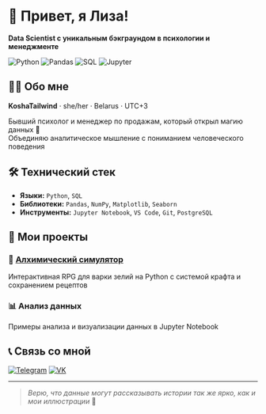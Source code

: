 # 👋 Привет, я Лиза!

**Data Scientist с уникальным бэкграундом в психологии и менеджменте**

![Python](https://img.shields.io/badge/Python-3776AB?style=for-the-badge&logo=python&logoColor=white)
![Pandas](https://img.shields.io/badge/Pandas-150458?style=for-the-badge&logo=pandas&logoColor=white)
![SQL](https://img.shields.io/badge/SQL-4479A1?style=for-the-badge&logo=postgresql&logoColor=white)
![Jupyter](https://img.shields.io/badge/Jupyter-F37626?style=for-the-badge&logo=jupyter&logoColor=white)

## 👩‍💻 Обо мне

**KoshaTailwind** · she/her · Belarus · UTC+3

Бывший психолог и менеджер по продажам, который открыл магию данных 🎯  
Объединяю аналитическое мышление с пониманием человеческого поведения

## 🛠 Технический стек

- **Языки:** `Python`, `SQL`
- **Библиотеки:** `Pandas`, `NumPy`, `Matplotlib`, `Seaborn`
- **Инструменты:** `Jupyter Notebook`, `VS Code`, `Git`, `PostgreSQL`

## 🚀 Мои проекты

### 🧪 [Алхимический симулятор](https://github.com/KoshaTailwind/Coding/blob/main/Coding/colored_potion.py)
Интерактивная RPG для варки зелий на Python с системой крафта и сохранением рецептов

### 📊 Анализ данных
Примеры анализа и визуализации данных в Jupyter Notebook

## 📞 Связь со мной

[![Telegram](https://img.shields.io/badge/Telegram-@Koshatin-2CA5E0?style=for-the-badge&logo=telegram)](https://t.me/Koshatin)
[![VK](https://img.shields.io/badge/VK-@lizakivi-0077FF?style=for-the-badge&logo=vk)](https://vk.com/lizakivi)

---

> *Верю, что данные могут рассказывать истории так же ярко, как и мои иллюстрации* 🎨
